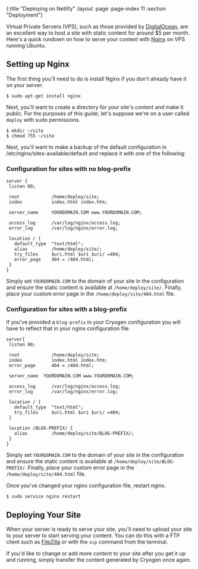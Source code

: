 {:title "Deploying on Netlify"
 :layout :page
 :page-index 11
 :section "Deployment"}

Virtual Private Servers (VPS), such as those provided by [DigitalOcean](https://www.digitalocean.com/), are an excellent way to host a site with static content for around $5 per month. Here's a quick rundown on how to serve your content with [Nginx](http://wiki.nginx.org/) on VPS running Ubuntu.

## Setting up Nginx

The first thing you'll need to do is install Nginx if you don't already have it on your server.

```
$ sudo apt-get install nginx
```

Next, you'll want to create a directory for your site's content and make it public. For the purposes of this guide, let's suppose we're on a user called `deploy` with sudo permissions.

```
$ mkdir ~/site
$ chmod 755 ~/site
```

Next, you'll want to make a backup of the default configuration in /etc/nginx/sites-available/default and replace it with one of the following:

### Configuration for sites with no blog-prefix

```
server {
 listen 80;

 root            /home/deploy/site;
 index           index.html index.htm;

 server_name     YOURDOMAIN.COM www.YOURDOMAIN.COM;

 access_log      /var/log/nginx/access.log;
 error_log       /var/log/nginx/error.log;

 location / {
   default_type  "text/html";
   alias         /home/deploy/site/;
   try_files     $uri.html $uri $uri/ =404;
   error_page    404 = /404.html;
 }
}
```

Simply set `YOURDOMAIN.COM` to the domain of your site in the configuration and ensure the static content is available at `/home/deploy/site/`. Finally, place your custom error page in the `/home/deploy/site/404.html` file.

### Configuration for sites with a blog-prefix

If you've provided a `blog-prefix` in your Cryogen configuration you will have to reflect that in your nginx configuration file.

```
server{
 listen 80;

 root            /home/deploy/site;
 index           index.html index.htm;
 error_page      404 = /404.html;

 server_name  YOURDOMAIN.COM www.YOURDOMAIN.COM;

 access_log      /var/log/nginx/access.log;
 error_log       /var/log/nginx/error.log;

 location / {
   default_type  "text/html";
   try_files     $uri.html $uri $uri/ =404;
 }

 location /BLOG-PREFIX/ {
   alias         /home/deploy/site/BLOG-PREFIX/;
 }
}
```

Simply set `YOURDOMAIN.COM` to the domain of your site in the configuration and ensure the static content is available at `/home/deploy/site/BLOG-PREFIX/`. Finally, place your custom error page in the `/home/deploy/site/404.html` file.

Once you've changed your nginx configuration file, restart nginx.

```
$ sudo service nginx restart
```

## Deploying Your Site

When your server is ready to serve your site, you'll need to upload your site to your server to start serving your content. You can do this with a FTP client such as [FileZilla](https://filezilla-project.org/) or with the `scp` command from the terminal.

If you'd like to change or add more content to your site after you get it up and running, simply transfer the content generated by Cryogen once again.
